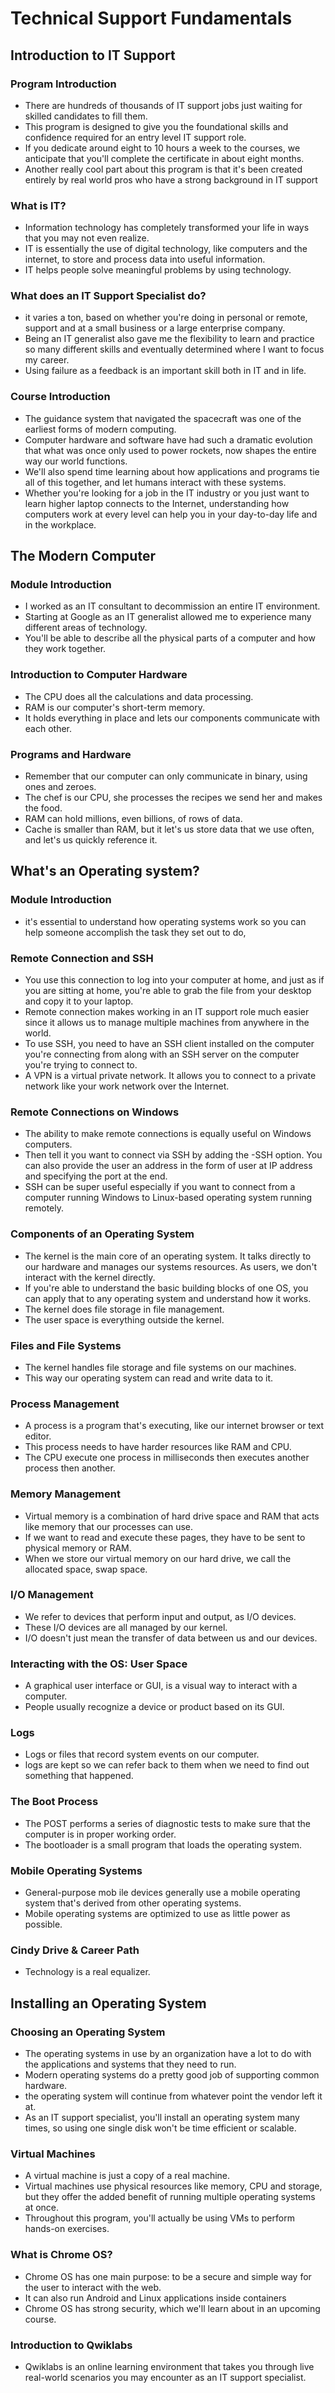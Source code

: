 # Technical Support Fundamentals
## Introduction to IT Support

### Program Introduction
- There are hundreds of thousands of IT support jobs just waiting for skilled candidates to fill them.
- This program is designed to give you the foundational skills and confidence required for an entry level IT support role. 
- If you dedicate around eight to 10 hours a week to the courses, we anticipate that you'll complete the certificate in about eight months.
- Another really cool part about this program is that it's been created entirely by real world pros who have a strong background in IT support
 ### What is IT?
- Information technology has completely transformed your life in ways that you may not even realize.
- IT is essentially the use of digital technology, like computers and the internet, to store and process data into useful information.
- IT helps people solve meaningful problems by using technology.
### What does an IT Support Specialist do?
- it varies a ton, based on whether you're doing in personal or remote, support and at a small business or a large enterprise company.
- Being an IT generalist also gave me the flexibility to learn and practice so many different skills and eventually determined where I want to focus my career.
- Using failure as a feedback is an important skill both in IT and in life.
### Course Introduction
- The guidance system that navigated the spacecraft was one of the earliest forms of modern computing. 
- Computer hardware and software have had such a dramatic evolution that what was once only used to power rockets, now shapes the entire way our world functions. 
- We'll also spend time learning about how applications and programs tie all of this together, and let humans interact with these systems.
- Whether you're looking for a job in the IT industry or you just want to learn higher laptop connects to the Internet, understanding how computers work at every level can help you in your day-to-day life and in the workplace.
## The Modern Computer

### Module Introduction
-  I worked as an IT consultant to decommission an entire IT environment. 
-  Starting at Google as an IT generalist allowed me to experience many different areas of technology.
-  You'll be able to describe all the physical parts of a computer and how they work together. 
 ### Introduction to Computer Hardware
 - The CPU does all the calculations and data processing.
 - RAM is our computer's short-term memory.
 - It holds everything in place and lets our components communicate with each other.
 ### Programs and Hardware
-  Remember that our computer can only communicate in binary, using ones and zeroes.
-  The chef is our CPU, she processes the recipes we send her and makes the food.
-  RAM can hold millions, even billions, of rows of data.
-  Cache is smaller than RAM, but it let's us store data that we use often, and let's us quickly reference it.
## What's an Operating system?

### Module Introduction
- it's essential to understand how operating systems work so you can help someone accomplish the task they set out to do,
### Remote Connection and SSH
- You use this connection to log into your computer at home, and just as if you are sitting at home, you're able to grab the file from your desktop and copy it to your laptop.
- Remote connection makes working in an IT support role much easier since it allows us to manage multiple machines from anywhere in the world.
- To use SSH, you need to have an SSH client installed on the computer you're connecting from along with an SSH server on the computer you're trying to connect to.
- A VPN is a virtual private network. It allows you to connect to a private network like your work network over the Internet.  
### Remote Connections on Windows
- The ability to make remote connections is equally useful on Windows computers.
- Then tell it you want to connect via SSH by adding the -SSH option. You can also provide the user an address in the form of user at IP address and specifying the port at the end. 
- SSH can be super useful especially if you want to connect from a computer running Windows to Linux-based operating system running remotely. 
### Components of an Operating System
- The kernel is the main core of an operating system. It talks directly to our hardware and manages our systems resources. As users, we don't interact with the kernel directly. 
- If you're able to understand the basic building blocks of one OS, you can apply that to any operating system and understand how it works.
- The kernel does file storage in file management.
- The user space is everything outside the kernel.
### Files and File Systems
- The kernel handles file storage and file systems on our machines. 
- This way our operating system can read and write data to it.
### Process Management
- A process is a program that's executing, like our internet browser or text editor. 
- This process needs to have harder resources like RAM and CPU.
- The CPU execute one process in milliseconds then executes another process then another.
### Memory Management
- Virtual memory is a combination of hard drive space and RAM that acts like memory that our processes can use. 
- If we want to read and execute these pages, they have to be sent to physical memory or RAM.
- When we store our virtual memory on our hard drive, we call the allocated space, swap space. 
### I/O Management
- We refer to devices that perform input and output, as I/O devices. 
- These I/O devices are all managed by our kernel.
- I/O doesn't just mean the transfer of data between us and our devices.
### Interacting with the OS: User Space
- A graphical user interface or GUI, is a visual way to interact with a computer. 
- People usually recognize a device or product based on its GUI. 
### Logs
- Logs or files that record system events on our computer. 
- logs are kept so we can refer back to them when we need to find out something that happened.
### The Boot Process
- The POST performs a series of diagnostic tests to make sure that the computer is in proper working order. 
-  The bootloader is a small program that loads the operating system.
### Mobile Operating Systems
- General-purpose mob ile devices generally use a mobile operating system that's derived from other operating systems.
- Mobile operating systems are optimized to use as little power as possible.
### Cindy Drive & Career Path
- Technology is a real equalizer.

## Installing an Operating System

### Choosing an Operating System
- The operating systems in use by an organization have a lot to do with the applications and systems that they need to run.
- Modern operating systems do a pretty good job of supporting common hardware.
-  the operating system will continue from whatever point the vendor left it at.
-   As an IT support specialist, you'll install an operating system many times, so using one single disk won't be time efficient or scalable.
### Virtual Machines
- A virtual machine is just a copy of a real machine.
- Virtual machines use physical resources like memory, CPU and storage, but they offer the added benefit of running multiple operating systems at once. 
- Throughout this program, you'll actually be using VMs to perform hands-on exercises. 
### What is Chrome OS?
- Chrome OS has one main purpose: to be a secure and simple way for the user to interact with the web.
- It can also run Android and Linux applications inside containers
- Chrome OS has strong security, which we'll learn about in an upcoming course. 
### Introduction to Qwiklabs
- Qwiklabs is an online learning environment that takes you through live real-world scenarios you may encounter as an IT support specialist.


